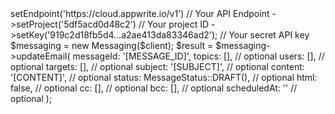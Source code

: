 <?php

use Appwrite\Client;
use Appwrite\Services\Messaging;

$client = (new Client())
    ->setEndpoint('https://cloud.appwrite.io/v1') // Your API Endpoint
    ->setProject('5df5acd0d48c2') // Your project ID
    ->setKey('919c2d18fb5d4...a2ae413da83346ad2'); // Your secret API key

$messaging = new Messaging($client);

$result = $messaging->updateEmail(
    messageId: '[MESSAGE_ID]',
    topics: [], // optional
    users: [], // optional
    targets: [], // optional
    subject: '[SUBJECT]', // optional
    content: '[CONTENT]', // optional
    status: MessageStatus::DRAFT(), // optional
    html: false, // optional
    cc: [], // optional
    bcc: [], // optional
    scheduledAt: '' // optional
);